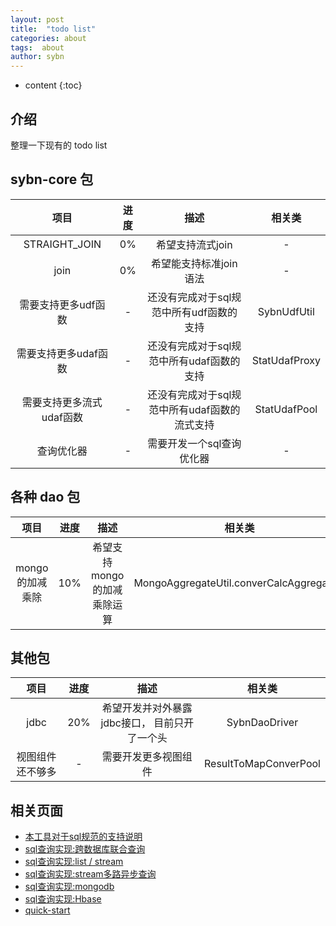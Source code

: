 ```yaml
---
layout: post
title:  "todo list"
categories: about
tags:  about
author: sybn
---
```


* content
{:toc}

## 介绍

整理一下现有的 todo list






##  sybn-core 包

项目|进度|描述|相关类
:--:|:--:|:--:|:--:
STRAIGHT_JOIN|0%|希望支持流式join|-
join|0%|希望能支持标准join语法|-
需要支持更多udf函数|-|还没有完成对于sql规范中所有udf函数的支持|SybnUdfUtil
需要支持更多udaf函数|-|还没有完成对于sql规范中所有udaf函数的支持|StatUdafProxy
需要支持更多流式udaf函数|-|还没有完成对于sql规范中所有udaf函数的流式支持|StatUdafPool
查询优化器|-|需要开发一个sql查询优化器|-

##  各种 dao 包

项目|进度|描述|相关类
:--:|:--:|:--:|:--:
mongo 的加减乘除|10%|希望支持mongo的加减乘除运算|MongoAggregateUtil.converCalcAggregation


##  其他包

项目|进度|描述|相关类
:--:|:--:|:--:|:--:
jdbc|20%|希望开发并对外暴露jdbc接口， 目前只开了一个头|SybnDaoDriver
视图组件还不够多|-|需要开发更多视图组件|ResultToMapConverPool


## 相关页面
- [本工具对于sql规范的支持说明]({{site.baseurl}}/2019/06/06/sql-standard/)
- [sql查询实现:跨数据库联合查询]({{site.baseurl}}/2018/12/20/sybn-dao-multiple-impl/)
- [sql查询实现:list / stream]({{site.baseurl}}/2018/09/13/datas-sql-ddl-engine/)
- [sql查询实现:stream多路异步查询]({{site.baseurl}}/2018/10/15/sql_ddl_dao_stream_async_impl/)
- [sql查询实现:mongodb]({{site.baseurl}}/2018/09/17/mongo-dao-by-sql/)
- [sql查询实现:Hbase]({{site.baseurl}}/2019/05/16/hbase-dao/)
- [quick-start]({{site.baseurl}}/2019/07/25/quick-start/)